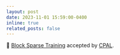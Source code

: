 ```yaml
---
layout: post
date: 2023-11-01 15:59:00-0400
inline: true
related_posts: false
---
```


📝 [Block Sparse Training](https://openreview.net/pdf?id=VP1Xrdz0Bp) accepted by [CPAL](https://cpal.cc/).